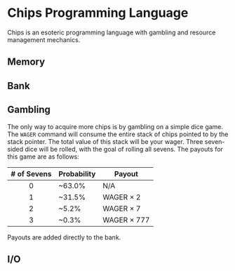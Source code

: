 # Chips Programming Language
 
Chips is an esoteric programming language with gambling and resource management mechanics.

## Memory

## Bank

## Gambling

The only way to acquire more chips is by gambling on a simple dice game. The `WAGER` command will consume the entire stack of chips pointed to by the stack pointer. The total value of this stack will be your wager. Three seven-sided dice will be rolled, with the goal of rolling all sevens. The payouts for this game are as follows:

| # of Sevens | Probability | Payout      |
| :---------: | ----------- | ----------- |
| 0           | ~63.0%      | N/A         |
| 1           | ~31.5%      | WAGER × 2   |
| 2           | ~5.2%       | WAGER × 7   |
| 3           | ~0.3%       | WAGER × 777 |

Payouts are added directly to the bank.

## I/O
